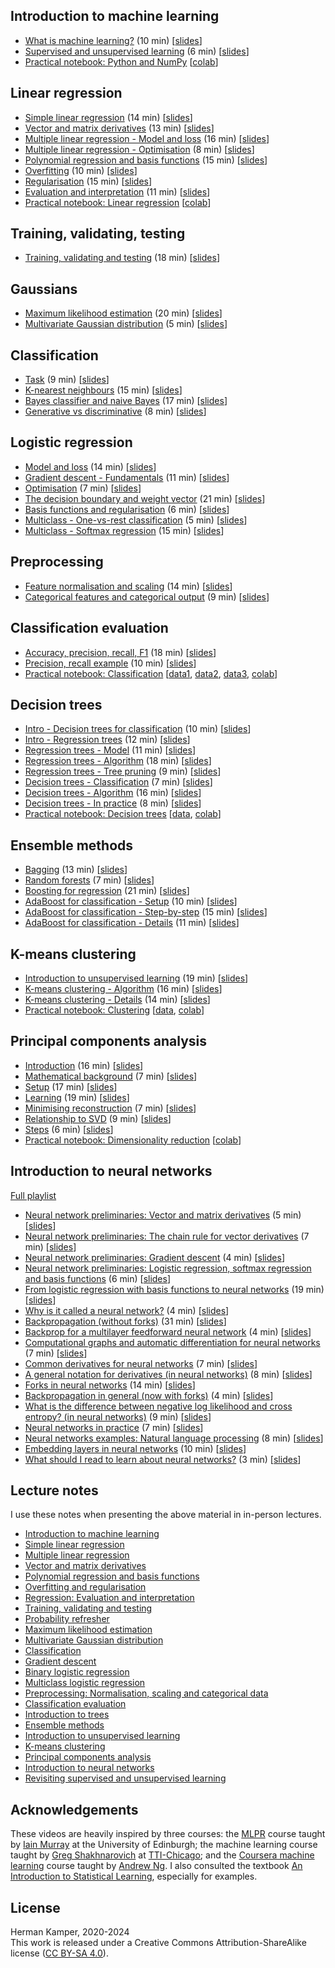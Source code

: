 
## Introduction to machine learning

- [What is machine learning?](https://youtu.be/zVNmaVwistc&list=PLmZlBIcArwhM_7t4ZzxXAs1PWaLqcPusG) (10 min) [[slides](slides/intro_to_ml-crop.pdf)]
- [Supervised and unsupervised learning](https://youtu.be/Ep0TIg88UtM&list=PLmZlBIcArwhM_7t4ZzxXAs1PWaLqcPusG) (6 min) [[slides](slides/intro_to_ml-crop.pdf)]
- [Practical notebook: Python and NumPy](practicals/python_numpy/python_numpy.ipynb) [[colab](https://colab.research.google.com/github/kamperh/data414/blob/main/practicals/python_numpy/python_numpy.ipynb)]


## Linear regression

- [Simple linear regression](https://youtu.be/L5-lxSGO9bM&list=PLmZlBIcArwhNd_sWiz6f1-NHc3lg3k7PF) (14 min) [[slides](slides/simple_linear_regression-crop.pdf)]
- [Vector and matrix derivatives](https://youtu.be/FCWrduAxf-Q&list=PLmZlBIcArwhNd_sWiz6f1-NHc3lg3k7PF) (13 min) [[slides](slides/vector_matrix_derivatives-crop.pdf)]
- [Multiple linear regression - Model and loss](https://youtu.be/zu34zcyAFzU&list=PLmZlBIcArwhNd_sWiz6f1-NHc3lg3k7PF) (16 min) [[slides](slides/multiple_linear_regression-crop.pdf)]
- [Multiple linear regression - Optimisation](https://youtu.be/QHgjzFm6vnU&list=PLmZlBIcArwhNd_sWiz6f1-NHc3lg3k7PF) (8 min) [[slides](slides/multiple_linear_regression-crop.pdf)]
- [Polynomial regression and basis functions](https://youtu.be/TSFMepJbHa0&list=PLmZlBIcArwhNd_sWiz6f1-NHc3lg3k7PF) (15 min) [[slides](slides/regression_basis_functions-crop.pdf)]
- [Overfitting](https://youtu.be/S7B3LQJrU0w&list=PLmZlBIcArwhNd_sWiz6f1-NHc3lg3k7PF) (10 min) [[slides](slides/overfitting_regularisation-crop.pdf)]
- [Regularisation](https://youtu.be/Zojp8z8GD8c&list=PLmZlBIcArwhNd_sWiz6f1-NHc3lg3k7PF) (15 min) [[slides](slides/overfitting_regularisation-crop.pdf)]
- [Evaluation and interpretation](https://youtu.be/4hkZiGk66J8&list=PLmZlBIcArwhNd_sWiz6f1-NHc3lg3k7PF) (11 min) [[slides](slides/regression_evaluation_interpretation-crop.pdf)]
- [Practical notebook: Linear regression](practicals/linear_regression/data414_linear_regression.ipynb) [[colab](https://colab.research.google.com/github/kamperh/data414/blob/main/practicals/linear_regression/data414_linear_regression.ipynb)]


## Training, validating, testing

- [Training, validating and testing](https://youtu.be/aXRDdjK-hI4&list=PLmZlBIcArwhNd_sWiz6f1-NHc3lg3k7PF) (18 min) [[slides](slides/train_val_test-crop.pdf)]


## Gaussians

- [Maximum likelihood estimation](https://youtu.be/i6Rp0eiINgM&list=PLmZlBIcArwhPnCzcSUU5mF90aU_dMSnZ2) (20 min) [[slides](slides/maximum_likelihood-crop.pdf)]
- [Multivariate Gaussian distribution](https://youtu.be/azrTdjrA2bU&list=PLmZlBIcArwhPnCzcSUU5mF90aU_dMSnZ2) (5 min) [[slides](slides/multivariate_gaussian-crop.pdf)]


## Classification

- [Task](https://youtu.be/RqNaY7gnMP8&list=PLmZlBIcArwhMiJk7vCghuHGOGXXjC4n6b) (9 min) [[slides](slides/classification-crop.pdf)]
- [K-nearest neighbours](https://youtu.be/73YHJwp71hk&list=PLmZlBIcArwhMiJk7vCghuHGOGXXjC4n6b) (15 min) [[slides](slides/classification-crop.pdf)]
- [Bayes classifier and naive Bayes](https://youtu.be/AaOTx_eLGZ0&list=PLmZlBIcArwhMiJk7vCghuHGOGXXjC4n6b) (17 min) [[slides](slides/classification-crop.pdf)]
- [Generative vs discriminative](https://youtu.be/kizDqj9d2OM&list=PLmZlBIcArwhMiJk7vCghuHGOGXXjC4n6b) (8 min) [[slides](slides/classification-crop.pdf)]


## Logistic regression

- [Model and loss](https://youtu.be/nS6YewQAK7I&list=PLmZlBIcArwhOr0ysO1Hg4Wfoww0dZnHz4) (14 min) [[slides](slides/logistic_regression-crop.pdf)]
- [Gradient descent - Fundamentals](https://youtu.be/BlnLoqn3ZBo&list=PLmZlBIcArwhOr0ysO1Hg4Wfoww0dZnHz4) (11 min) [[slides](slides/gradient_descent-crop.pdf)]
- [Optimisation](https://youtu.be/SLhx32b7I3A&list=PLmZlBIcArwhOr0ysO1Hg4Wfoww0dZnHz4) (7 min) [[slides](slides/logistic_regression-crop.pdf)]
- [The decision boundary and weight vector](https://youtu.be/fPT8VeuFRkU&list=PLmZlBIcArwhOr0ysO1Hg4Wfoww0dZnHz4) (21 min) [[slides](slides/logistic_regression-crop.pdf)]
- [Basis functions and regularisation](https://youtu.be/D_rIX0xaYno&list=PLmZlBIcArwhOr0ysO1Hg4Wfoww0dZnHz4) (6 min) [[slides](slides/logistic_regression-crop.pdf)]
- [Multiclass - One-vs-rest classification](https://youtu.be/EYXSve6T5BU&list=PLmZlBIcArwhOr0ysO1Hg4Wfoww0dZnHz4) (5 min) [[slides](slides/multiclass_logistic_regression-crop.pdf)]
- [Multiclass - Softmax regression](https://youtu.be/hYBwBmojXoU&list=PLmZlBIcArwhOr0ysO1Hg4Wfoww0dZnHz4) (15 min) [[slides](slides/multiclass_logistic_regression-crop.pdf)]


## Preprocessing

- [Feature normalisation and scaling](https://youtu.be/EgISGYkGa5A&list=PLmZlBIcArwhNSvaKyVSoIEq0ewNX9KTC4) (14 min)  [[slides](slides/preprocessing-crop.pdf)]
- [Categorical features and categorical output](https://youtu.be/AoZdxBqw9n0&list=PLmZlBIcArwhNSvaKyVSoIEq0ewNX9KTC4) (9 min) [[slides](slides/preprocessing-crop.pdf)]


## Classification evaluation

- [Accuracy, precision, recall, F1](https://youtu.be/HblOroXZNUQ&list=PLmZlBIcArwhMiJk7vCghuHGOGXXjC4n6b) (18 min) [[slides](slides/classification_evaluation-crop.pdf)]
- [Precision, recall example](https://youtu.be/lFpdsmRnmZQ&list=PLmZlBIcArwhMiJk7vCghuHGOGXXjC4n6b) (10 min) [[slides](slides/classification_evaluation-crop.pdf)]
- [Practical notebook: Classification](practicals/classification/data414_classification.ipynb) [[data1](practicals/classification/admissions.csv), [data2](practicals/classification/default.csv), [data3](practicals/classification/microchip.csv), [colab](https://colab.research.google.com/github/kamperh/data414/blob/main/practicals/classification/data414_classification.ipynb)]


## Decision trees

- [Intro - Decision trees for classification](https://youtu.be/mfzTmt0nTtU&list=PLmZlBIcArwhPrP3H7iejBQpqtP1UHrhFp) (10 min) [[slides](slides/dt_1_intro-crop.pdf)]
- [Intro - Regression trees](https://youtu.be/aGo--5JFpPM&list=PLmZlBIcArwhPrP3H7iejBQpqtP1UHrhFp) (12 min) [[slides](slides/dt_1_intro-crop.pdf)]
- [Regression trees - Model](https://youtu.be/W1UwgQ_0vq8&list=PLmZlBIcArwhPrP3H7iejBQpqtP1UHrhFp) (11 min) [[slides](slides/dt_2_regression_trees-crop.pdf)]
- [Regression trees - Algorithm](https://youtu.be/HEsSYQMtwfQ&list=PLmZlBIcArwhPrP3H7iejBQpqtP1UHrhFp) (18 min) [[slides](slides/dt_2_regression_trees-crop.pdf)]
- [Regression trees - Tree pruning](https://youtu.be/lvaulWuaQak&list=PLmZlBIcArwhPrP3H7iejBQpqtP1UHrhFp) (9 min) [[slides](slides/dt_2_regression_trees-crop.pdf)]
- [Decision trees - Classification](https://youtu.be/mDMHbr-jflU&list=PLmZlBIcArwhPrP3H7iejBQpqtP1UHrhFp) (7 min) [[slides](slides/dt_3_decision_trees-crop.pdf)]
- [Decision trees - Algorithm](https://youtu.be/Utptpje03AI&list=PLmZlBIcArwhPrP3H7iejBQpqtP1UHrhFp) (16 min) [[slides](slides/dt_3_decision_trees-crop.pdf)]
- [Decision trees - In practice](https://youtu.be/UjdRf503tC4&list=PLmZlBIcArwhPrP3H7iejBQpqtP1UHrhFp) (8 min) [[slides](slides/dt_3_decision_trees-crop.pdf)]
- [Practical notebook: Decision trees](practicals/decision_trees/data414_decision_trees.ipynb) [[data](practicals/decision_trees/heart.csv), [colab](https://colab.research.google.com/github/kamperh/data414/blob/main/practicals/decision_trees/data414_decision_trees.ipynb)]


## Ensemble methods

- [Bagging](https://youtu.be/pvZ3ZhlmDCE&list=PLmZlBIcArwhOS-uLDR79Dzzp_e1QdxOhP) (13 min) [[slides](slides/ensemble_methods_prep-crop.pdf)]
- [Random forests](https://youtu.be/7ex0aF2k7YY&list=PLmZlBIcArwhOS-uLDR79Dzzp_e1QdxOhP) (7 min) [[slides](slides/ensemble_methods_prep-crop.pdf)]
- [Boosting for regression](https://youtu.be/9C__SHdkY8A&list=PLmZlBIcArwhOS-uLDR79Dzzp_e1QdxOhP) (21 min) [[slides](slides/ensemble_methods_prep-crop.pdf)]
- [AdaBoost for classification - Setup](https://youtu.be/Oksv-lVq2hQ&list=PLmZlBIcArwhOS-uLDR79Dzzp_e1QdxOhP) (10 min) [[slides](slides/ensemble_methods_prep-crop.pdf)]
- [AdaBoost for classification - Step-by-step](https://youtu.be/Vixw2DOUGec&list=PLmZlBIcArwhOS-uLDR79Dzzp_e1QdxOhP) (15 min) [[slides](slides/ensemble_methods_prep-crop.pdf)]
- [AdaBoost for classification - Details](https://youtu.be/wbmuqXbUFGM&list=PLmZlBIcArwhOS-uLDR79Dzzp_e1QdxOhP) (11 min) [[slides](slides/ensemble_methods_prep-crop.pdf)]


## K-means clustering

- [Introduction to unsupervised learning](https://youtu.be/_Tf1Vi4s7Ec&list=PLmZlBIcArwhMfNuMBg4XR-YQ0QIqdHCrl) (19 min) [[slides](slides/unsupervised_learning_intro-crop.pdf)]
- [K-means clustering - Algorithm](https://youtu.be/PgK1IppRdsE&list=PLmZlBIcArwhMfNuMBg4XR-YQ0QIqdHCrl) (16 min) [[slides](slides/k_means-crop.pdf)]
- [K-means clustering - Details](https://youtu.be/f3-G0txYUEM&list=PLmZlBIcArwhMfNuMBg4XR-YQ0QIqdHCrl) (14 min) [[slides](slides/k_means-crop.pdf)]
- [Practical notebook: Clustering](practicals/clustering/data414_clustering.ipynb) [[data](practicals/clustering/baby_yoda.png), [colab](https://colab.research.google.com/github/kamperh/data414/blob/main/practicals/clustering/data414_clustering.ipynb)]


## Principal components analysis

- [Introduction](https://youtu.be/MLknbgx7k_k&list=PLmZlBIcArwhMfNuMBg4XR-YQ0QIqdHCrl) (16 min) [[slides](slides/pca-crop.pdf)]
- [Mathematical background](https://youtu.be/NoD41tbBVIY&list=PLmZlBIcArwhMfNuMBg4XR-YQ0QIqdHCrl) (7 min) [[slides](slides/pca-crop.pdf)]
- [Setup](https://youtu.be/6b4EEtRynIQ&list=PLmZlBIcArwhMfNuMBg4XR-YQ0QIqdHCrl) (17 min) [[slides](slides/pca-crop.pdf)]
- [Learning](https://youtu.be/Jc7DvdU6U8I&list=PLmZlBIcArwhMfNuMBg4XR-YQ0QIqdHCrl) (19 min) [[slides](slides/pca-crop.pdf)]
- [Minimising reconstruction](https://youtu.be/B1z2zTQ1gxw&list=PLmZlBIcArwhMfNuMBg4XR-YQ0QIqdHCrl) (7 min) [[slides](slides/pca-crop.pdf)]
- [Relationship to SVD](https://youtu.be/DQ_BkPHIl-g&list=PLmZlBIcArwhMfNuMBg4XR-YQ0QIqdHCrl) (9 min) [[slides](slides/pca-crop.pdf)]
- [Steps](https://youtu.be/SazsJHCajOc&list=PLmZlBIcArwhMfNuMBg4XR-YQ0QIqdHCrl) (6 min) [[slides](slides/pca-crop.pdf)]
- [Practical notebook: Dimensionality reduction](practicals/dimreduction/data414_dimreduction.ipynb) [[colab](https://colab.research.google.com/github/kamperh/data414/blob/main/practicals/dimreduction/data414_dimreduction.ipynb)]


## Introduction to neural networks

[Full playlist](https://www.youtube.com/playlist?list=PLmZlBIcArwhMHnIrNu70mlvZOwe6MqWYn)
- [Neural network preliminaries: Vector and matrix derivatives](https://youtu.be/xOx2SS6TXHQ&list=PLmZlBIcArwhMHnIrNu70mlvZOwe6MqWYn) (5 min) [[slides](slides/intro_nn-crop.pdf)]
- [Neural network preliminaries: The chain rule for vector derivatives](https://youtu.be/mnjSBg3EWZ0&list=PLmZlBIcArwhMHnIrNu70mlvZOwe6MqWYn) (7 min) [[slides](slides/intro_nn-crop.pdf)]
- [Neural network preliminaries: Gradient descent](https://youtu.be/Ay3JdygFfY8&list=PLmZlBIcArwhMHnIrNu70mlvZOwe6MqWYn) (4 min) [[slides](slides/intro_nn-crop.pdf)]
- [Neural network preliminaries: Logistic regression, softmax regression and basis functions](https://youtu.be/6QyxMO4wH2w&list=PLmZlBIcArwhMHnIrNu70mlvZOwe6MqWYn) (6 min) [[slides](slides/intro_nn-crop.pdf)]
- [From logistic regression with basis functions to neural networks](https://youtu.be/_FWFutvALwo&list=PLmZlBIcArwhMHnIrNu70mlvZOwe6MqWYn) (19 min) [[slides](slides/intro_nn-crop.pdf)]
- [Why is it called a neural network?](https://youtu.be/_QynHmmVn3E&list=PLmZlBIcArwhMHnIrNu70mlvZOwe6MqWYn) (4 min) [[slides](slides/intro_nn-crop.pdf)]
- [Backpropagation (without forks)](https://youtu.be/6SW1oUztmzg&list=PLmZlBIcArwhMHnIrNu70mlvZOwe6MqWYn) (31 min) [[slides](slides/intro_nn-crop.pdf)]
- [Backprop for a multilayer feedforward neural network](https://youtu.be/dTupaVdrz1k&list=PLmZlBIcArwhMHnIrNu70mlvZOwe6MqWYn) (4 min) [[slides](slides/intro_nn-crop.pdf)]
- [Computational graphs and automatic differentiation for neural networks](https://youtu.be/fBSm5ElvJEg&list=PLmZlBIcArwhMHnIrNu70mlvZOwe6MqWYn) (7 min) [[slides](slides/intro_nn-crop.pdf)]
- [Common derivatives for neural networks](https://youtu.be/aqnjXWxiT0o&list=PLmZlBIcArwhMHnIrNu70mlvZOwe6MqWYn) (7 min) [[slides](slides/intro_nn-crop.pdf)]
- [A general notation for derivatives (in neural networks)](https://youtu.be/Sa5_Gl_sYoI&list=PLmZlBIcArwhMHnIrNu70mlvZOwe6MqWYn) (8 min) [[slides](slides/intro_nn-crop.pdf)]
- [Forks in neural networks](https://youtu.be/6mmEw738MQo&list=PLmZlBIcArwhMHnIrNu70mlvZOwe6MqWYn) (14 min) [[slides](slides/intro_nn-crop.pdf)]
- [Backpropagation in general (now with forks)](https://youtu.be/aRkhgm2i4p0&list=PLmZlBIcArwhMHnIrNu70mlvZOwe6MqWYn) (4 min) [[slides](slides/intro_nn-crop.pdf)]
- [What is the difference between negative log likelihood and cross entropy? (in neural networks)](https://youtu.be/ziq967YrSsc&list=PLmZlBIcArwhMHnIrNu70mlvZOwe6MqWYn) (9 min) [[slides](slides/intro_nn-crop.pdf)]
- [Neural networks in practice](https://youtu.be/MvN0uD_A-mg&list=PLmZlBIcArwhMHnIrNu70mlvZOwe6MqWYn) (7 min) [[slides](slides/intro_nn-crop.pdf)]
- [Neural networks examples: Natural language processing](https://youtu.be/dGo1BB5Wusk&list=PLmZlBIcArwhMHnIrNu70mlvZOwe6MqWYn) (8 min) [[slides](slides/intro_nn-crop.pdf)]
- [Embedding layers in neural networks](https://youtu.be/dLD5i26ay6M&list=PLmZlBIcArwhMHnIrNu70mlvZOwe6MqWYn) (10 min) [[slides](slides/intro_nn-crop.pdf)]
- [What should I read to learn about neural networks?](https://youtu.be/8okxV2gajLM&list=PLmZlBIcArwhMHnIrNu70mlvZOwe6MqWYn) (3 min) [[slides](slides/intro_nn-crop.pdf)]


## Lecture notes

I use these notes when presenting the above material in in-person lectures.

- [Introduction to machine learning](notes/01_intro_to_ml_notes.pdf)
- [Simple linear regression](notes/02_simple_linear_regression_notes.pdf)
- [Multiple linear regression](notes/03a_multiple_linear_regression_notes.pdf)
- [Vector and matrix derivatives](notes/03b_vector_matrix_derivatives_notes.pdf)
- [Polynomial regression and basis functions](notes/04_regression_basis_functions_notes.pdf)
- [Overfitting and regularisation](notes/05_overfitting_regularisation_notes.pdf)
- [Regression: Evaluation and interpretation](notes/06a_regression_evaluation_interpretation_notes.pdf)
- [Training, validating and testing](notes/06b_train_val_test_notes.pdf)
- [Probability refresher](notes/07a_probability_refresher_notes.pdf)
- [Maximum likelihood estimation](notes/07b_maximum_likelihood_notes.pdf)
- [Multivariate Gaussian distribution](notes/07c_multivariate_gaussian_notes.pdf)
- [Classification](notes/08_classification_notes.pdf)
- [Gradient descent](notes/09_gradient_descent_notes.pdf)
- [Binary logistic regression](notes/10_logistic_regression_notes.pdf)
- [Multiclass logistic regression](notes/11_multiclass_logistic_regression_notes.pdf)
- [Preprocessing: Normalisation, scaling and categorical data](notes/12_preprocessing_notes.pdf)
- [Classification evaluation](notes/13_classification_evaluation_notes.pdf)
- [Introduction to trees](notes/14a_dt_intro_notes.pdf)
- [Ensemble methods](notes/17_ensemble_methods_notes.pdf)
- [Introduction to unsupervised learning](notes/18_unsupervised_learning_intro_notes.pdf)
- [K-means clustering](notes/19_kmeans_notes.pdf)
- [Principal components analysis](notes/20_pca_notes.pdf)
- [Introduction to neural networks](http://kamperh.github.io/nlp817/notes/08_nn_notes.pdf)
- [Revisiting supervised and unsupervised learning](notes/22_revisit_supervised_unsupervised_notes.pdf)


## Acknowledgements

These videos are heavily inspired by three courses: the
[MLPR](https://www.inf.ed.ac.uk/teaching/courses/mlpr/2018/notes/) course
taught by [Iain Murray](https://homepages.inf.ed.ac.uk/imurray2/) at the
University of Edinburgh; the machine learning course taught by [Greg
Shakhnarovich](https://home.ttic.edu/~gregory/) at
[TTI-Chicago](https://www.ttic.edu/); and the [Coursera machine
learning](https://www.coursera.org/learn/machine-learning) course taught by
[Andrew Ng](https://www.andrewng.org/). I also consulted the textbook [An
Introduction to Statistical Learning](https://www.statlearning.com/),
especially for examples.


## License

Herman Kamper, 2020-2024  
This work is released under a Creative Commons Attribution-ShareAlike
license ([CC BY-SA 4.0](http://creativecommons.org/licenses/by-sa/4.0/)).
